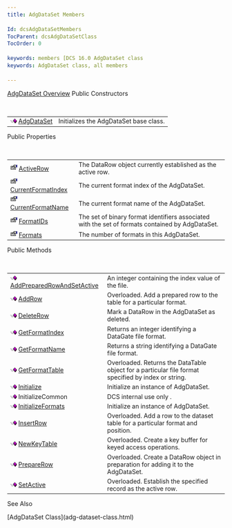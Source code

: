 ```yaml
---
title: AdgDataSet Members

Id: dcsAdgDataSetMembers
TocParent: dcsAdgDataSetClass
TocOrder: 0

keywords: members [DCS 16.0 AdgDataSet class
keywords: AdgDataSet class, all members

---
```


[AdgDataSet Overview](adg-dataset-class.html) 
Public Constructors

<br />


|      |      |
| ---- | ---- |
| <img alt="public property" src="images/public-method.gif" x-maintain-ratio="TRUE" width="15" height="11" border="0" /> [ AdgDataSet](adg-dataset-class-constructors-main.html) | Initializes the AdgDataSet base class. |



Public Properties

<br />


|      |      |
| ---- | ---- |
| <img alt="public property" src="images/property.bmp" width="16" height="16" border="0" /> [ ActiveRow](adg-dataset-class-active-row-property.html) | The DataRow object currently established as the active row. |
| <img alt="public property" src="images/property.bmp" width="16" height="16" border="0" /> [ CurrentFormatIndex](adg-dataset-class-current-format-index-property.html) | The current format index of the AdgDataSet. |
| <img alt="public property" src="images/property.bmp" width="16" height="16" border="0" /> [ CurrentFormatName](adg-dataset-class-current-format-name-property.html) | The current format name of the AdgDataSet. |
| <img alt="public property" src="images/property.bmp" width="16" height="16" border="0" /> [ FormatIDs](adg-dataset-class-formatids-property.html) | The set of binary format identifiers associated with the set of formats contained by AdgDataSet. |
| <img alt="public property" src="images/property.bmp" width="16" height="16" border="0" /> [ Formats](adg-dataset-class-formats-property.html) | The number of formats in this AdgDataSet. |



Public Methods

<br />


|      |      |
| ---- | ---- |
| <img alt="public property" src="images/public-method.gif" x-maintain-ratio="TRUE" width="15" height="11" border="0" /> [ AddPreparedRowAndSetActive](adg-dataset-class-add-prepared-row-and-set-active-method.html) | An integer containing the index value of the file. |
| <img alt="public property" src="images/public-method.gif" x-maintain-ratio="TRUE" width="15" height="11" border="0" /> [ AddRow](adg-dataset-class-add-row-methods.html) | Overloaded. Add a prepared row to the table for a particular format. |
| <img alt="public property" src="images/public-method.gif" x-maintain-ratio="TRUE" width="15" height="11" border="0" /> [ DeleteRow](adg-dataset-class-delete-row-method.html) | Mark a DataRow in the AdgDataSet as deleted. |
| <img alt="public property" src="images/public-method.gif" x-maintain-ratio="TRUE" width="15" height="11" border="0" /> [ GetFormatIndex](adg-dataset-class-get-format-index-method.html) | Returns an integer identifying a DataGate file format. |
| <img alt="public property" src="images/public-method.gif" x-maintain-ratio="TRUE" width="15" height="11" border="0" /> [ GetFormatName](adg-dataset-class-get-format-name-method.html) | Returns a string identifying a DataGate file format. |
| <img alt="public property" src="images/public-method.gif" x-maintain-ratio="TRUE" width="15" height="11" border="0" /> [ GetFormatTable](adg-dataset-class-get-format-table-methods.html) | Overloaded. Returns the DataTable object for a particular file format specified by index or string. |
| <img alt="public property" src="images/public-method.gif" x-maintain-ratio="TRUE" width="15" height="11" border="0" /> [ Initialize](adg-dataset-class-initialize-method.html) | Initialize an instance of AdgDataSet. |
| <img height="11" alt="public property" src="images/public-method.gif" width="15" border="0" x-maintain-ratio="TRUE" /> InitializeCommon | DCS internal use only . |
| <img alt="public property" src="images/public-method.gif" x-maintain-ratio="TRUE" width="15" height="11" border="0" /> [ InitializeFormats](adg-dataset-class-initialize-method.html) | Initialize an instance of AdgDataSet. |
| <img height="11" alt="public property" src="images/public-method.gif" width="15" border="0" x-maintain-ratio="TRUE" /> [ InsertRow](adg-dataset-class-insert-row-methods.html) | Overloaded. Add a row to the dataset table for a particular format and position. |
| <img alt="public property" src="images/public-method.gif" x-maintain-ratio="TRUE" width="15" height="11" border="0" /> [ NewKeyTable](adg-dataset-class-new-key-table-methods.html) | Overloaded. Create a key buffer for keyed access operations. |
| <img alt="public property" src="images/public-method.gif" x-maintain-ratio="TRUE" width="15" height="11" border="0" /> [ PrepareRow](adg-dataset-class-prepare-row-method-main.html) | Overloaded. Create a DataRow object in preparation for adding it to the AdgDataSet. |
| <img alt="public property" src="images/public-method.gif" x-maintain-ratio="TRUE" width="15" height="11" border="0" /> [ SetActive](adg-dataset-class-set-active-methods.html) | Overloaded. Establish the specified record as the active row. |



See Also

<dl />
      [AdgDataSet Class](adg-dataset-class.html)

